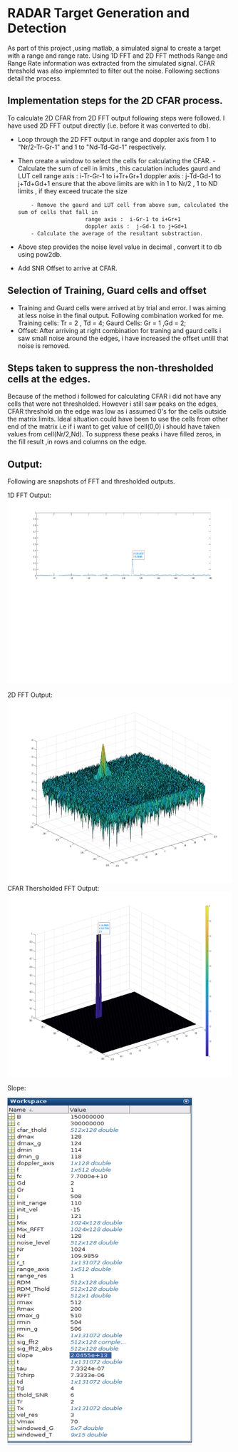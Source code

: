 # RADAR Target Generation and Detection
As part of this project ,using matlab, a simulated signal to create a target with a range and range rate. Using 1D FFT and 2D FFT methods Range and Range Rate information was extracted from the simulated signal. CFAR threshold was also implemnted to filter out the noise. Following sections detail the process. 

## Implementation steps for the 2D CFAR process. 
To calculate 2D CFAR from 2D FFT output following steps were followed. I have used 2D FFT output directly (i.e. before it was converted to db).
- Loop through the 2D FFT output in range and doppler axis from 1 to "Nr/2-Tr-Gr-1" and 1 to "Nd-Td-Gd-1" respectively.
- Then create a window to select the cells for calculating the CFAR. 
          - Calculate the sum of cell in limits , this caculation includes gaurd and LUT cell
                           range axis :  i-Tr-Gr-1 to i+Tr+Gr+1
                           doppler axis :  j-Td-Gd-1 to j+Td+Gd+1
            ensure that the above limits are with in 1 to Nr/2 , 1 to ND limits , if they exceed trucate the size
            
          - Remove the gaurd and LUT cell from above sum, calculated the sum of cells that fall in 
                           range axis :  i-Gr-1 to i+Gr+1
                           doppler axis :  j-Gd-1 to j+Gd+1
          - Calculate the average of the resultant substraction.
 - Above step provides the noise level value in decimal , convert it to db using pow2db. 
 - Add SNR Offset to arrive at CFAR. 
 
 ## Selection of Training, Guard cells and offset
 - Training and Guard cells were arrived at by trial and error. I was aiming at less noise in the final output. Following combination worked for me. 
  Training cells:  Tr = 2 , Td = 4;
  Gaurd Cells: Gr = 1 ,Gd = 2;
- Offset: After arriving at right combination for traning and gaurd cells i saw small noise around the edges, i have increased the offset untill that noise is removed. 

 ## Steps taken to suppress the non-thresholded cells at the edges.
 Because of the method i followed for calculating CFAR i did not have any cells that were not thresholded. However i still saw peaks on the edges, CFAR threshold on the edge was low as i assumed 0's for the cells outside the matrix limits. Ideal situation could have been to use the cells from other end of the matrix i.e if i want to get value of cell(0,0) i should have taken values from cell(Nr/2,Nd). To suppress these peaks i have filled zeros, in the fill result ,in rows and columns on the edge. 
 
 ## Output:
 Following are snapshots of FFT and thresholded outputs. 
 
 1D FFT Output:
   <img src="Output/RFFT.png" width="779" height="414" />
   
 2D FFT Output:
   <img src="Output/2D_FFT.png" width="779" height="414" />  
 CFAR Thersholded FFT Output:
   <img src="Output/Range_Dopp_Image.png" width="779" height="414" />  
   
 Slope: 
 
   <img src="Output/WorkSpace_Snapshot.png" width="414" height="779" />  
 
 
 

       
